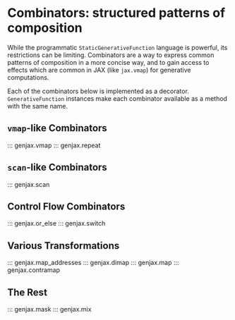 # Combinators: structured patterns of composition

While the programmatic `StaticGenerativeFunction` language is powerful, its restrictions can be limiting. Combinators are a way to express common patterns of composition in a more concise way, and to gain access to effects which are common in JAX (like `jax.vmap`) for generative computations.

Each of the combinators below is implemented as a decorator. `GenerativeFunction` instances make each combinator available as a method with the same name.

## `vmap`-like Combinators

::: genjax.vmap
::: genjax.repeat

## `scan`-like Combinators

::: genjax.scan

## Control Flow Combinators

::: genjax.or_else
::: genjax.switch

## Various Transformations

::: genjax.map_addresses
::: genjax.dimap
::: genjax.map
::: genjax.contramap

## The Rest

::: genjax.mask
::: genjax.mix
